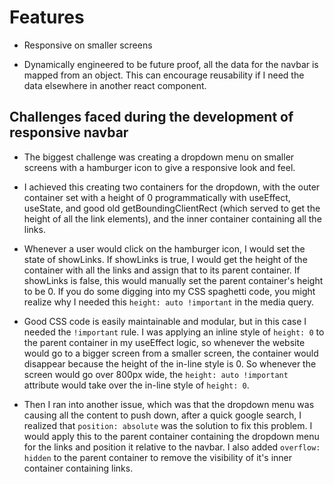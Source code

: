 # Features

- Responsive on smaller screens

- Dynamically engineered to be future proof, all the data for the navbar is mapped from an object. This can encourage reusability if I need the data elsewhere in another react component.

## Challenges faced during the development of responsive navbar

- The biggest challenge was creating a dropdown menu on smaller screens with a hamburger icon to give a responsive look and feel.

- I achieved this creating two containers for the dropdown, with the outer container set with a height of 0 programmatically with useEffect, useState, and good old getBoundingClientRect (which served to get the height of all the link elements), and the inner container containing all the links.

- Whenever a user would click on the hamburger icon, I would set the state of showLinks. If showLinks is true, I would get the height of the container with all the links and assign that to its parent container. If showLinks is false, this would manually set the parent container's height to be 0. If you do some digging into my CSS spaghetti code, you might realize why I needed this `height: auto !important` in the media query.

- Good CSS code is easily maintainable and modular, but in this case I needed the `!important` rule. I was applying an inline style of `height: 0` to the parent container in my useEffect logic, so whenever the website would go to a bigger screen from a smaller screen, the container would disappear because the height of the in-line style is 0. So whenever the screen would go over 800px wide, the `height: auto !important` attribute would take over the in-line style of `height: 0`.

- Then I ran into another issue, which was that the dropdown menu was causing all the content to push down, after a quick google search, I realized that `position: absolute` was the solution to fix this problem. I would apply this to the parent container containing the dropdown menu for the links and position it relative to the navbar. I also added `overflow: hidden` to the parent container to remove the visibility of it's inner container containing links.
